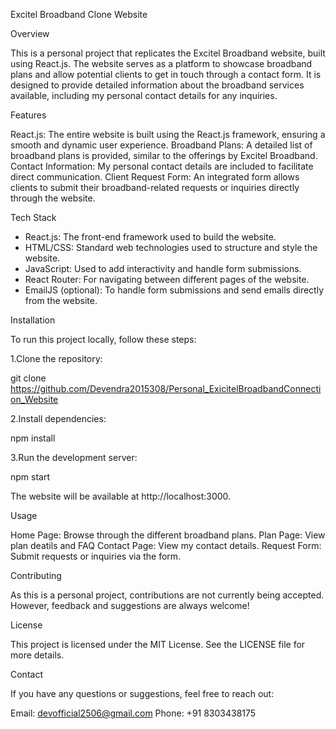Excitel Broadband Clone Website

Overview

This is a personal project that replicates the Excitel Broadband website, built using React.js. The website serves as a platform to showcase broadband plans and allow potential clients to get in touch through a contact form. It is designed to provide detailed information about the broadband services available, including my personal contact details for any inquiries.

Features

React.js: The entire website is built using the React.js framework, ensuring a smooth and dynamic user experience.
Broadband Plans: A detailed list of broadband plans is provided, similar to the offerings by Excitel Broadband.
Contact Information: My personal contact details are included to facilitate direct communication.
Client Request Form: An integrated form allows clients to submit their broadband-related requests or inquiries directly through the website.

Tech Stack

- React.js: The front-end framework used to build the website.
- HTML/CSS: Standard web technologies used to structure and style the website.
- JavaScript: Used to add interactivity and handle form submissions.
- React Router: For navigating between different pages of the website.
- EmailJS (optional): To handle form submissions and send emails directly from the website.

Installation

To run this project locally, follow these steps:

1.Clone the repository:

  git clone https://github.com/Devendra2015308/Personal_ExicitelBroadbandConnection_Website

2.Install dependencies:

  npm install

3.Run the development server:

  npm start

The website will be available at http://localhost:3000.

Usage

Home Page: Browse through the different broadband plans.
Plan Page: View plan deatils and FAQ
Contact Page: View my contact details.
Request Form: Submit requests or inquiries via the form.

Contributing

As this is a personal project, contributions are not currently being accepted. However, feedback and suggestions are always welcome!

License

This project is licensed under the MIT License. See the LICENSE file for more details.

Contact

If you have any questions or suggestions, feel free to reach out:

Email: devofficial2506@gmail.com
Phone: +91 8303438175